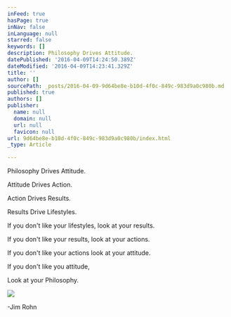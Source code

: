 ```yaml
---
inFeed: true
hasPage: true
inNav: false
inLanguage: null
starred: false
keywords: []
description: Philosophy Drives Attitude.
datePublished: '2016-04-09T14:24:50.389Z'
dateModified: '2016-04-09T14:23:41.329Z'
title: ''
author: []
sourcePath: _posts/2016-04-09-9d64be8e-b10d-4f0c-849c-983d9a0c980b.md
published: true
authors: []
publisher:
  name: null
  domain: null
  url: null
  favicon: null
url: 9d64be8e-b10d-4f0c-849c-983d9a0c980b/index.html
_type: Article

---
```

Philosophy Drives Attitude.

Attitude Drives Action.

Action Drives Results.

Results Drive Lifestyles.

If you don't like your lifestyles, look at your results.

If you don't like your results, look at your actions.

If you don't like your actions look at your attitude.

If you don't like you attitude,

Look at your Philosophy.

![](https://the-grid-user-content.s3-us-west-2.amazonaws.com/b1a2af10-8ed6-4891-9ca8-a8c6c5269daa.jpg)

-Jim Rohn